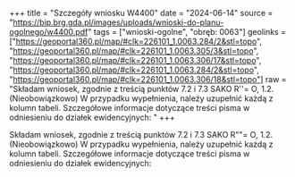 +++
title = "Szczegóły wniosku W4400"
date = "2024-06-14"
source = "https://bip.brg.gda.pl/images/uploads/wnioski-do-planu-ogolnego/w4400.pdf"
tags = ["wnioski-ogolne", "obręb: 0063"]
geolinks = ["https://geoportal360.pl/map/#clk=226101_1.0063.284/2&stl=topo", "https://geoportal360.pl/map/#clk=226101_1.0063.305/3&stl=topo", "https://geoportal360.pl/map/#clk=226101_1.0063.306/17&stl=topo", "https://geoportal360.pl/map/#clk=226101_1.0063.284/2&stl=topo", "https://geoportal360.pl/map/#clk=226101_1.0063.306/18&stl=topo"]
raw = "Składam wniosek, zgodnie z treścią punktów 7.2 i 7.3 SAKO R''= O, 1.2. (Nieobowiązkowo) W przypadku wypełnienia, należy uzupełnić każdą z kolumn tabeli. Szczegółowe informacje dotyczące treści pisma w odniesieniu do działek ewidencyjnych: "
+++

Składam wniosek, zgodnie z treścią punktów 7.2 i 7.3
SAKO
R""= O,
1.2. (Nieobowiązkowo) W przypadku wypełnienia, należy uzupełnić każdą z kolumn tabeli.
Szczegółowe informacje dotyczące treści pisma w odniesieniu do działek ewidencyjnych:



